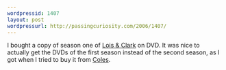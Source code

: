 ```yaml
--- 
wordpressid: 1407
layout: post
wordpressurl: http://passingcuriosity.com/2006/1407/
---
```

<p>I bought a copy of season one of <a href="http://www.warnervideo.com/loisandclarkdvd/">Lois &amp; Clark</a> on DVD. It was nice to actually get the DVDs of the first season instead of the second season, as I got when I tried to buy it from <a href="http://coles.com.au/">Coles</a>.</p>
